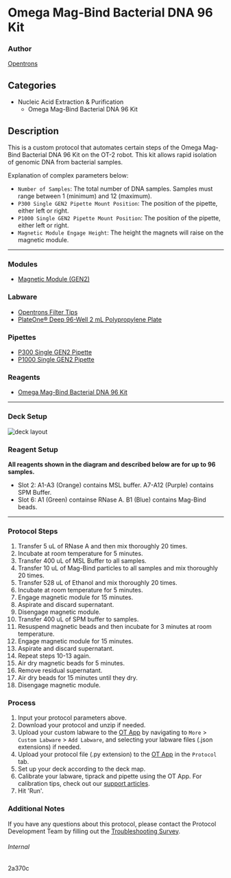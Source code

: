 # Omega Mag-Bind Bacterial DNA 96 Kit

### Author
[Opentrons](https://opentrons.com/)



## Categories
* Nucleic Acid Extraction & Purification
	* Omega Mag-Bind Bacterial DNA 96 Kit

## Description
This is a custom protocol that automates certain steps of the Omega Mag-Bind Bacterial DNA 96 Kit on the OT-2 robot. This kit allows rapid isolation of genomic DNA from bacterial samples.

Explanation of complex parameters below:
* `Number of Samples`: The total number of DNA samples. Samples must range between 1 (minimum) and 12 (maximum).
* `P300 Single GEN2 Pipette Mount Position`: The position of the pipette, either left or right.
* `P1000 Single GEN2 Pipette Mount Position`: The position of the pipette, either left or right.
* `Magnetic Module Engage Height`: The height the magnets will raise on the magnetic module.

---

### Modules
* [Magnetic Module (GEN2)](https://shop.opentrons.com/collections/hardware-modules/products/magdeck)

### Labware
* [Opentrons Filter Tips](https://shop.opentrons.com/collections/opentrons-tips)
* [PlateOne® Deep 96-Well 2 mL Polypropylene Plate](https://www.usascientific.com/plateone-96-deep-well-2ml/p/PlateOne-96-Deep-Well-2mL)

### Pipettes
* [P300 Single GEN2 Pipette](https://shop.opentrons.com/collections/ot-2-robot/products/single-channel-electronic-pipette?variant=5984549109789)
* [P1000 Single GEN2 Pipette](https://shop.opentrons.com/collections/ot-2-robot/products/single-channel-electronic-pipette?variant=31059478970462)

### Reagents
* [Omega Mag-Bind Bacterial DNA 96 Kit](https://www.omegabiotek.com/product/mag-bind-bacterial-dna-96-kit/)

---

### Deck Setup
![deck layout](https://opentrons-protocol-library-website.s3.amazonaws.com/custom-README-images/2a370c/2a370c.png)

### Reagent Setup

**All reagents shown in the diagram and described below are for up to 96 samples.**

* Slot 2: A1-A3 (Orange) contains MSL buffer. A7-A12 (Purple) contains SPM Buffer.
* Slot 6: A1 (Green) containse RNase A. B1 (Blue) contains Mag-Bind beads.

---

### Protocol Steps
1. Transfer 5 uL of RNase A and then mix thoroughly 20 times.
2. Incubate at room temperature for 5 minutes.
3. Transfer 400 uL of MSL Buffer to all samples.
4. Transfer 10 uL of Mag-Bind particles to all samples and mix thoroughly 20 times.
5. Transfer 528 uL of Ethanol and mix thoroughly 20 times.
6. Incubate at room temperature for 5 minutes.
7. Engage magnetic module for 15 minutes.
8. Aspirate and discard supernatant.
9. Disengage magnetic module.
10. Transfer 400 uL of SPM buffer to samples.
11. Resuspend magnetic beads and then incubate for 3 minutes at room temperature.
12. Engage magnetic module for 15 minutes.
13. Aspirate and discard supernatant.
14. Repeat steps 10-13 again.
15. Air dry magnetic beads for 5 minutes.
16. Remove residual supernatant.
17. Air dry beads for 15 minutes until they dry.
18. Disengage magnetic module.

### Process
1. Input your protocol parameters above.
2. Download your protocol and unzip if needed.
3. Upload your custom labware to the [OT App](https://opentrons.com/ot-app) by navigating to `More` > `Custom Labware` > `Add Labware`, and selecting your labware files (.json extensions) if needed.
4. Upload your protocol file (.py extension) to the [OT App](https://opentrons.com/ot-app) in the `Protocol` tab.
5. Set up your deck according to the deck map.
6. Calibrate your labware, tiprack and pipette using the OT App. For calibration tips, check out our [support articles](https://support.opentrons.com/en/collections/1559720-guide-for-getting-started-with-the-ot-2).
7. Hit 'Run'.

### Additional Notes
If you have any questions about this protocol, please contact the Protocol Development Team by filling out the [Troubleshooting Survey](https://protocol-troubleshooting.paperform.co/).

###### Internal
2a370c